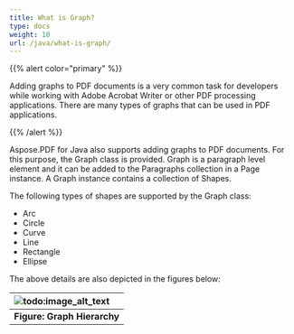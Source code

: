 ```yaml
---
title: What is Graph?
type: docs
weight: 10
url: /java/what-is-graph/
---
```


{{% alert color="primary" %}} 

Adding graphs to PDF documents is a very common task for developers while working with Adobe Acrobat Writer or other PDF processing applications. There are many types of graphs that can be used in PDF applications. 

{{% /alert %}} 

Aspose.PDF for Java also supports adding graphs to PDF documents. For this purpose, the Graph class is provided. Graph is a paragraph level element and it can be added to the Paragraphs collection in a Page instance. A Graph instance contains a collection of Shapes.

The following types of shapes are supported by the Graph class:

- Arc
- Circle
- Curve
- Line
- Rectangle
- Ellipse

The above details are also depicted in the figures below:

|![todo:image_alt_text](http://i.imgur.com/OZ8BReG.png)|
| :- |
|**Figure: Graph Hierarchy** |


